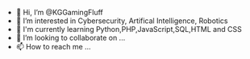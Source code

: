 - 👋 Hi, I’m @KGGamingFluff
- 👀 I’m interested in Cybersecurity, Artifical Intelligence, Robotics
- 🌱 I'm currently learning Python,PHP,JavaScript,SQL,HTML and CSS
- 💞️ I’m looking to collaborate on ...
- 📫 How to reach me ...

<!---
KGGamingFluff/KGGamingFluff is a ✨ special ✨ repository because its `README.md` (this file) appears on your GitHub profile.
You can click the Preview link to take a look at your changes.
--->
